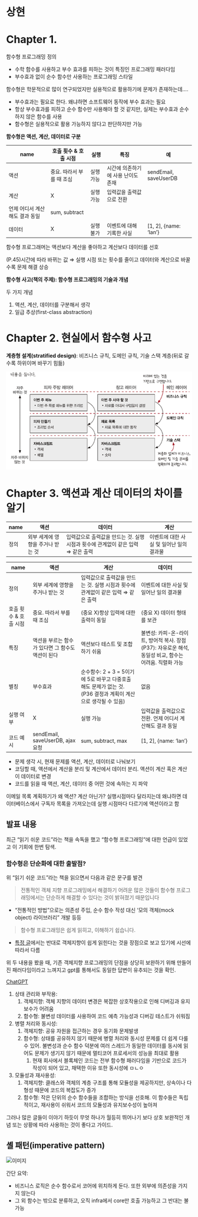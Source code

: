 # 상현
# Chapter 1.

함수형 프로그래밍 정의

- 수학 함수를 사용하고 부수 효과를 피하는 것이 특징인 프로그래밍 패러다임
- 부수효과 없이 순수 함수만 사용하는 프로그래밍 스타일

함수형은 학문적으로 많이 연구되었지만 실용적으로 활용하기에 문제가 존재하는데….

- 부수효과는 필요로 한다. 왜냐하면 소프트웨어 동작에 부수 효과는 필요
- 항상 부수효과를 피하고 순수 함수만 사용해야 할 것 같지만, 실제는 부수효과 순수하지 않은 함수를 사용
- 함수형은 실용적으로 활용 가능하지 않다고 판단하지만 가능

**함수형은 액션, 계산, 데이터로 구분**

| name | 호출 횟수 & 호출 시점 | 실행 | 특징 | 예 |
| --- | --- | --- | --- | --- |
| 액션 | 중요. 따라서 부를 때 조심 | 실행 가능 | 시간에 의존하기에 사용 난이도 존재 | sendEmail, saveUserDB |
| 계산 | X | 실행 가능 | 입력값을 출력값으로 전환
언제 어디서 계산해도 결과 동일 | sum, subtract |
| 데이터 | X | 실행 불가 | 이벤트에 대해 기록한 사실 | [1, 2], {name: ‘Ian’} |

함수형 프로그래머는 액션보다 계산을 좋아하고 계산보다 데이터를 선호

(P.45)시간에 따라 바뀌는 값 ⇒ 실행 시점 또는 횟수를 줄이고 데이터와 계산으로 바꿀 수록 문제 해결 상승

**함수형 사고(책의 주제): 함수형 프로그래밍의 기술과 개념**

두 가지 개념

1. 액션, 계산, 데이터를 구분해서 생각
2. 일급 추상(first-class abstraction)

# Chapter 2. 현실에서 함수형 사고

**계층형 설계(stratified design)**: 비즈니스 규칙, 도메인 규칙, 기술 스택 계층(뒤로 갈수록 하위이며 바꾸기 힘듦)

![게층형 설계](image.png)

# Chapter 3. 액션과 계산 데이터의 차이를 알기

|name | 액션 | 데이터 | 계산|
|---|---| ----| ----|
|정의|외부 세계에 영향을 주거나 받는 것| 입력값으로 출력값을 만드는 것. 실행 시점과 횟수에 관계없이 같은 입력 ⇒ 같은 출력 | 이벤트에 대한 사실 및 일어난 일의 결과물|

| name | 액션 | 계산 | 데이터 |
| --- | --- | --- | --- |
| 정의 | 외부 세계에 영향을 주거나 받는 것 | 입력값으로 출력값을 만드는 것. 실행 시점과 횟수에 관계없이 같은 입력 ⇒ 같은 출력 | 이벤트에 대한 사실 및 일어난 일의 결과물 |
| 호출 횟수 & 호출 시점 | 중요. 따라서 부를 때 조심 | (중요 X)항상 입력에 대한 출력이 동일 | (중요 X) 데이터 형태를 보관 |
| 특징 | 액션을 부르는 함수가 있다면 그 함수도 액션이 된다 | 액션보다 테스트 및 조합하기 쉬움 | 불변성:  카피-온-라이트, 방어적 복사. 장점(P37): 자유로운 해석, 동일성 비교, 함수는 어려움. 직렬화 가능 |
| 별칭 | 부수효과 | 순수함수: 2 + 3 = 5이기에 5로 바꾸고 다중호출 해도 문제가 없는 것.(P36 결정과 계획이 계산으로 생각될 수 있음) | 없음 |
| 실행 여부 | X | 실행 가능 | 입력값을 출력값으로 전환. 언제 어디서 계산해도 결과 동일 |
| 코드 예시 | sendEmail, saveUserDB, ajax 요청 | sum, subtract, max | [1, 2], {name: ‘Ian’} 

- 문제 생각 시, 현재 문제를 액션, 계산, 데이터로 나눠보기
- 코딩할 때, 액션에서 계산을 분리 및 계산에서 데이터 분리. 액션이 계산 혹은 계산이 데이터로 변경
- 코드를 읽을 때 액션, 계산, 데이터 중 어떤 것에 속하는 지 파악

이메일 목록 계획하기가 왜 액션? 계산 아닌가? 실행시점마다 달라지는데
왜냐하면 데이터베이스에서 구독자 목록을 가져오는데 실행 시점마다 다르기에 액션이라고 함

## 발표 내용

최근 “읽기 쉬운 코드”라는 책을 속독을 했고 “함수형 프로그래밍”에 대한 언급이 있었고 이 기회에 한번 탐색.

### 함수형은 단순화에 대한 출발점?

위 “읽기 쉬운 코드”라는 책을 읽으면서 다음과 같은 문구를 발견

> 전통적인 객체 지향 프로그래밍에서 해결하기 어려운 많은 것들이 함수형 프로그래밍에서는 단순하게 해결할 수 있다는 것이 밝혀졌기 때문입니다
> 
- “전통적인 방법”으로는 의존성 주입, 순수 함수 작성 대신 ‘모의 객체(mock object) 라이브러리” 개발 등등

> 함수형 프로그래밍은 쉽게 읽히고, 이해하기 쉽습니다.
> 
- [특정 글](https://careerfoundry.com/en/blog/web-development/functional-programming-vs-oop/)에서는 반대로 객체지향이 쉽게 읽힌다는 것을 장점으로 보고 있기에 시선에 따라서 다름

위 두 내용을 봤을 때, 기존 객체지향 프로그래밍의 단점을 상당히 보완하기 위해 만들어진 패러다임이라고 느껴지고 gpt를 통해서도 동일한 답변이 유추되는 것을 확인.

[ChatGPT](https://chatgpt.com/share/b15d8f64-e1b3-4713-9616-3166210d0c69)

1. 상태 관리와 부작용: 
    1. 객체지향: 객체 지향의 데이터 변경은 복잡한 상호작용으로 인해 디버깅과 유지보수가 어려움
    2. 함수형: 불변성 데이터를 사용하여 코드 예측 가능성과 디버깅 테스트가 쉬워짐
2. 병렬 처리와 동시성: 
    1. 객체지향: 공유 자원을 접근하는 경우 동기화 문제발생
    2. 함수형: 상태를 공유하지 않기 때문에 병렬 처리와 동시성 문제를 더 쉽게 다룰 수 있어. 불변성과 순수 함수 덕분에 여러 스레드가 동일한 데이터를 동시에 읽어도 문제가 생기지 않기 때문에 멀티코어 프로세서의 성능을 최대로 활용
        1. 현재 회사에서 블록체인 코드는 전부 함수형 패러다임을 기반으로 코드가 작성이 되어 있고, 채택한 이유 또한 동시성에 ㅁㄴㅇ
3. 모듈성과 재사용성: 
    1. 객체지향: 클래스와 객체의 계층 구조를 통해 모듈성을 제공하지만, 상속이나 다형성 때문에 코드의 복잡도가 증가
    2. 함수형: 작은 단위의 순수 함수들을 조합하는 방식을 선호해. 이 함수들은 독립적이고, 재사용이 쉬워서 코드의 모듈성과 유지보수성이 높아져

그러나 많은 글들이 이야기 하듯이 무엇 하나가 월등히 뛰어나기 보다 상호 보완적인 개념 또는 상황에 따라 사용하는 것이 좋다고 가이드.

## 셸 패턴(imperative pattern)

![이미지](https://miro.medium.com/v2/resize:fit:1400/format:webp/1*lVXn4KuOZcyoQltXnwoa9g.png)

간단 요약:

- 비즈니스 로직은 순수 함수로서 코어에 위치하게 둔다. 또한 외부에 의존성을 가지지 않는다
- 그 외 함수는 밖으로 분류하고, 오직 infra에서 core만 호출 가능하고 그 반대는 불가능